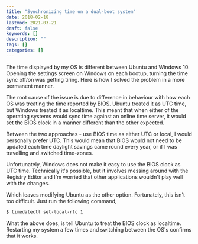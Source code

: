 ```yaml
---
title: "Synchronizing time on a dual-boot system"
date: 2018-02-18
lastmod: 2021-03-21
draft: false
keywords: []
description: ""
tags: []
categories: []
---
```


The time displayed by my OS is different between Ubuntu and Windows 10. Opening
the settings screen on Windows on each bootup, turning the time sync off/on was
getting tiring. Here is how I solved the problem in a more permanent manner.

<!--more-->

The root cause of the issue is due to difference in behaviour with how each OS
was treating the time reported by BIOS. Ubuntu treated it as UTC time, but 
Windows treated it as localtime. This meant that when either of the operating
systems would sync time against an online time server, it would set the BIOS
clock in a manner different than the other expected.

Between the two approaches - use BIOS time as either UTC or local, I would 
personally prefer UTC. This would mean that BIOS would not need to be updated 
each time daylight savings came round every year, or if I was travelling and 
switched time-zones. 

Unfortunately, Windows does not make it easy to use the BIOS clock as UTC time.
Technically it's possible, but it involves messing around with the Registry 
Editor and I'm worried that other applications wouldn't play well with the 
changes. 

Which leaves modifying Ubuntu as the other option. Fortunately, this isn't too
difficult. Just run the following command,

```bash
$ timedatectl set-local-rtc 1
```

What the above does, is tell Ubuntu to treat the BIOS clock as localtime. 
Restarting my system a few times and switching between the OS's confirms that
it works.  
